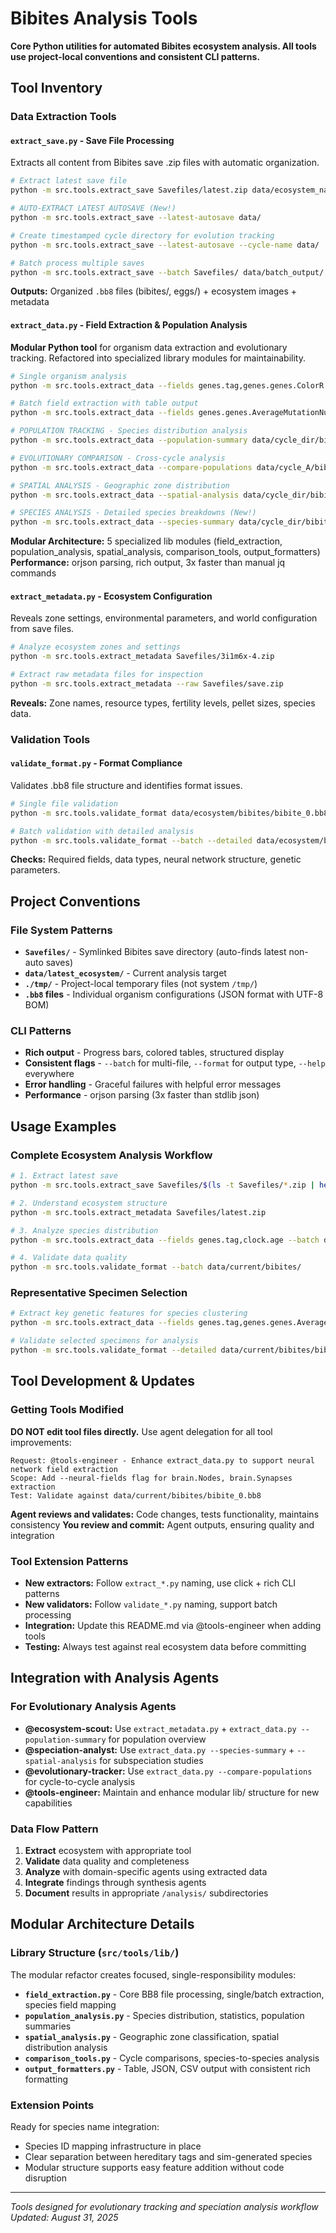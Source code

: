 # Bibites Analysis Tools

**Core Python utilities for automated Bibites ecosystem analysis. All tools use project-local conventions and consistent CLI patterns.**

## Tool Inventory

### Data Extraction Tools

#### `extract_save.py` - Save File Processing  
Extracts all content from Bibites save .zip files with automatic organization.
```bash
# Extract latest save file
python -m src.tools.extract_save Savefiles/latest.zip data/ecosystem_name/

# AUTO-EXTRACT LATEST AUTOSAVE (New!)
python -m src.tools.extract_save --latest-autosave data/

# Create timestamped cycle directory for evolution tracking
python -m src.tools.extract_save --latest-autosave --cycle-name data/

# Batch process multiple saves
python -m src.tools.extract_save --batch Savefiles/ data/batch_output/
```
**Outputs:** Organized `.bb8` files (bibites/, eggs/) + ecosystem images + metadata

#### `extract_data.py` - Field Extraction & Population Analysis
**Modular Python tool** for organism data extraction and evolutionary tracking. Refactored into specialized library modules for maintainability.
```bash
# Single organism analysis
python -m src.tools.extract_data --fields genes.tag,genes.genes.ColorR data/ecosystem/bibites/bibite_0.bb8

# Batch field extraction with table output
python -m src.tools.extract_data --fields genes.genes.AverageMutationNumber,clock.age --batch data/ecosystem/bibites/ --format table

# POPULATION TRACKING - Species distribution analysis
python -m src.tools.extract_data --population-summary data/cycle_dir/bibites/

# EVOLUTIONARY COMPARISON - Cross-cycle analysis
python -m src.tools.extract_data --compare-populations data/cycle_A/bibites/ data/cycle_B/bibites/

# SPATIAL ANALYSIS - Geographic zone distribution
python -m src.tools.extract_data --spatial-analysis data/cycle_dir/bibites/ --output ./tmp/spatial.json

# SPECIES ANALYSIS - Detailed species breakdowns (New!)
python -m src.tools.extract_data --species-summary data/cycle_dir/bibites/
```
**Modular Architecture:** 5 specialized lib modules (field_extraction, population_analysis, spatial_analysis, comparison_tools, output_formatters)
**Performance:** orjson parsing, rich output, 3x faster than manual jq commands

#### `extract_metadata.py` - Ecosystem Configuration
Reveals zone settings, environmental parameters, and world configuration from save files.
```bash
# Analyze ecosystem zones and settings
python -m src.tools.extract_metadata Savefiles/3i1m6x-4.zip

# Extract raw metadata files for inspection
python -m src.tools.extract_metadata --raw Savefiles/save.zip
```
**Reveals:** Zone names, resource types, fertility levels, pellet sizes, species data.

### Validation Tools

#### `validate_format.py` - Format Compliance
Validates .bb8 file structure and identifies format issues.
```bash
# Single file validation
python -m src.tools.validate_format data/ecosystem/bibites/bibite_0.bb8

# Batch validation with detailed analysis
python -m src.tools.validate_format --batch --detailed data/ecosystem/bibites/
```
**Checks:** Required fields, data types, neural network structure, genetic parameters.

## Project Conventions

### File System Patterns
- **`Savefiles/`** - Symlinked Bibites save directory (auto-finds latest non-auto saves)
- **`data/latest_ecosystem/`** - Current analysis target
- **`./tmp/`** - Project-local temporary files (not system `/tmp/`)
- **`.bb8` files** - Individual organism configurations (JSON format with UTF-8 BOM)

### CLI Patterns
- **Rich output** - Progress bars, colored tables, structured display
- **Consistent flags** - `--batch` for multi-file, `--format` for output type, `--help` everywhere
- **Error handling** - Graceful failures with helpful error messages
- **Performance** - orjson parsing (3x faster than stdlib json)

## Usage Examples

### Complete Ecosystem Analysis Workflow
```bash
# 1. Extract latest save
python -m src.tools.extract_save Savefiles/$(ls -t Savefiles/*.zip | head -1 | grep -v auto) data/current/

# 2. Understand ecosystem structure
python -m src.tools.extract_metadata Savefiles/latest.zip

# 3. Analyze species distribution
python -m src.tools.extract_data --fields genes.tag,clock.age --batch data/current/bibites/ --format table

# 4. Validate data quality
python -m src.tools.validate_format --batch data/current/bibites/
```

### Representative Specimen Selection
```bash
# Extract key genetic features for species clustering
python -m src.tools.extract_data --fields genes.tag,genes.genes.AverageMutationNumber,genes.genes.SizeRatio --batch data/current/bibites/ --output ./tmp/species_analysis.json

# Validate selected specimens for analysis
python -m src.tools.validate_format --detailed data/current/bibites/bibite_0.bb8 data/current/bibites/bibite_405.bb8
```

## Tool Development & Updates

### Getting Tools Modified
**DO NOT edit tool files directly.** Use agent delegation for all tool improvements:

```
Request: @tools-engineer - Enhance extract_data.py to support neural network field extraction
Scope: Add --neural-fields flag for brain.Nodes, brain.Synapses extraction  
Test: Validate against data/current/bibites/bibite_0.bb8
```

**Agent reviews and validates:** Code changes, tests functionality, maintains consistency
**You review and commit:** Agent outputs, ensuring quality and integration

### Tool Extension Patterns
- **New extractors:** Follow `extract_*.py` naming, use click + rich CLI patterns
- **New validators:** Follow `validate_*.py` naming, support batch processing
- **Integration:** Update this README.md via @tools-engineer when adding tools
- **Testing:** Always test against real ecosystem data before committing

## Integration with Analysis Agents

### For Evolutionary Analysis Agents
- **@ecosystem-scout:** Use `extract_metadata.py` + `extract_data.py --population-summary` for population overview
- **@speciation-analyst:** Use `extract_data.py --species-summary` + `--spatial-analysis` for subspeciation studies
- **@evolutionary-tracker:** Use `extract_data.py --compare-populations` for cycle-to-cycle analysis
- **@tools-engineer:** Maintain and enhance modular lib/ structure for new capabilities

### Data Flow Pattern
1. **Extract** ecosystem with appropriate tool
2. **Validate** data quality and completeness  
3. **Analyze** with domain-specific agents using extracted data
4. **Integrate** findings through synthesis agents
5. **Document** results in appropriate `/analysis/` subdirectories

## Modular Architecture Details

### Library Structure (`src/tools/lib/`)
The modular refactor creates focused, single-responsibility modules:

- **`field_extraction.py`** - Core BB8 file processing, single/batch extraction, species field mapping
- **`population_analysis.py`** - Species distribution, statistics, population summaries  
- **`spatial_analysis.py`** - Geographic zone classification, spatial distribution analysis
- **`comparison_tools.py`** - Cycle comparisons, species-to-species analysis  
- **`output_formatters.py`** - Table, JSON, CSV output with consistent rich formatting

### Extension Points
Ready for species name integration:
- Species ID mapping infrastructure in place
- Clear separation between hereditary tags and sim-generated species
- Modular structure supports easy feature addition without code disruption

---
*Tools designed for evolutionary tracking and speciation analysis workflow*
*Updated: August 31, 2025*